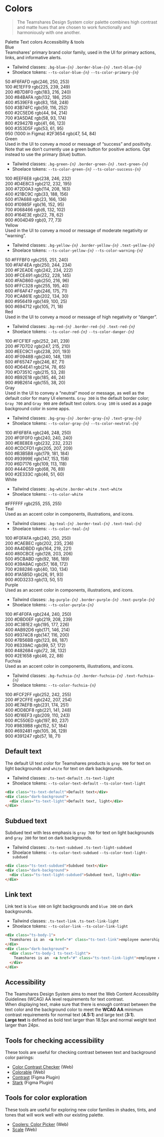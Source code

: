# Colors

> The Teamshares Design System color palette combines high contrast and matte hues that are chosen to work functionally and harmoniously with one another.

<sl-tab-group>
  <sl-tab slot="nav" panel="palette">Palette</sl-tab>
  <sl-tab slot="nav" panel="text-colors">Text colors</sl-tab>
  <sl-tab slot="nav" panel="a11y">Accessibility &amp; tools</sl-tab>

  <sl-tab-panel name="palette">

  <div class="color-palette__name">
    <div>Blue</div>
    <div>Teamshares&rsquo; primary brand color family, used in the UI for primary actions, links, and informative alerts.</div>
  </div>
  <ul class="color-tokens">
  <li><span class="ts-heading-8">Tailwind classes:</span>
    <code>.bg-blue-<em>{n}</em></code>
    <code>.border-blue-<em>{n}</em></code>
    <code>.text-blue-<em>{n}</em></code>
  </li>
  <li><span class="ts-heading-8">Shoelace tokens:</span>
  <code>--ts-color-blue-<em>{n}</em></code>
  <code>--ts-color-primary-<em>{n}</em></code>
</li>
  </ul>
  <div class="color-palette">
    <div class="color-palette__example"><div class="color-palette__swatch" style="background-color: var(--sl-color-primary-50);"></div>
    <span>50</span>
    <span>#F6FAFD</span>
    <span>rgb(246, 250, 253)</span>
    </div>
    <div class="color-palette__example"><div class="color-palette__swatch" style="background-color: var(--sl-color-primary-100);"></div>
    <span>100</span>
    <span>#E1EFF9</span>
    <span>rgb(225, 239, 249)</span>
    </div>
    <div class="color-palette__example"><div class="color-palette__swatch" style="background-color: var(--sl-color-primary-200);"></div>
    <span>200</span>
    <span>#B7D8F0</span>
    <span>rgb(183, 216, 240)</span>
    </div>
    <div class="color-palette__example"><div class="color-palette__swatch" style="background-color: var(--sl-color-primary-300);"></div>
    <span>300</span>
    <span>#84BAFA</span>
    <span>rgb(132, 186, 250)</span>
    </div>
    <div class="color-palette__example"><div class="color-palette__swatch" style="background-color: var(--sl-color-primary-400);"></div>
    <span>400</span>
    <span>#539EF8</span>
    <span>rgb(83, 158, 248)</span>
    </div>
    <div class="color-palette__example"><div class="color-palette__swatch" style="background-color: var(--sl-color-primary-500);"></div>
    <span>500</span>
    <span>#3B74FC</span>
    <span>rgb(59, 116, 252)</span>
    </div>
    <div class="color-palette__example"><div class="color-palette__swatch" style="background-color: var(--sl-color-primary-600);"></div>
    <span>600</span>
    <span>#2C5ED6</span>
    <span>rgb(44, 94, 214)</span>
    </div>
    <div class="color-palette__example"><div class="color-palette__swatch" style="background-color: var(--sl-color-primary-700);"></div>
    <span>700</span>
    <span>#3A5DAE</span>
    <span>rgb(58, 93, 174)</span>
    </div>
    <div class="color-palette__example"><div class="color-palette__swatch" style="background-color: var(--sl-color-primary-800);"></div>
    <span>800</span>
    <span>#29427B</span>
    <span>rgb(41, 66, 123)</span>
    </div>
    <div class="color-palette__example"><div class="color-palette__swatch" style="background-color: var(--sl-color-primary-900);"></div>
    <span>900</span>
    <span>#353D5F</span>
    <span>rgb(53, 61, 95)</span>
    </div>
    <div class="color-palette__example"><div class="color-palette__swatch" style="background-color: var(--sl-color-primary-950);"></div>
    <span>950 (1000 in Figma)</span>
    <span>#2F3654</span>
    <span>rgb(47, 54, 84)</span>
    </div>
  </div>

  <div class="color-palette__name">
    <div>Green</div>
    <div>Used in the UI to convey a mood or message of &ldquo;success&rdquo; and positivity. Note that we don&rsquo;t currently use a green button for positive actions. Opt instead to use the primary (blue) button.</div>
  </div>
  <ul class="color-tokens">
  <li><span class="ts-heading-8">Tailwind classes:</span>
    <code>.bg-green-<em>{n}</em></code>
    <code>.border-green-<em>{n}</em></code>
    <code>.text-green-<em>{n}</em></code>
  </li>
  <li><span class="ts-heading-8">Shoelace tokens:</span>
  <code>--ts-color-green-<em>{n}</em></code>
  <code>--ts-color-success-<em>{n}</em></code>
</li>
  </ul>
  <div class="color-palette">
    <div class="color-palette__example"><div class="color-palette__swatch" style="background-color: var(--sl-color-success-100);"></div>
    <span>100</span>
    <span>#EEF6E8</span>
    <span>rgb(238, 246, 232)</span>
    </div>
    <div class="color-palette__example"><div class="color-palette__swatch" style="background-color: var(--sl-color-success-200);"></div>
    <span>200</span>
    <span>#D4E8C3</span>
    <span>rgb(212, 232, 195)</span>
    </div>
    <div class="color-palette__example"><div class="color-palette__swatch" style="background-color: var(--sl-color-success-300);"></div>
    <span>300</span>
    <span>#72D0A3</span>
    <span>rgb(114, 208, 163)</span>
    </div>
    <div class="color-palette__example"><div class="color-palette__swatch" style="background-color: var(--sl-color-success-400);"></div>
    <span>400</span>
    <span>#21BC9C</span>
    <span>rgb(33, 188, 156)</span>
    </div>
    <div class="color-palette__example"><div class="color-palette__swatch" style="background-color: var(--sl-color-success-500);"></div>
    <span>500</span>
    <span>#17A688</span>
    <span>rgb(23, 166, 136)</span>
    </div>
    <div class="color-palette__example"><div class="color-palette__swatch" style="background-color: var(--sl-color-success-600);"></div>
    <span>600</span>
    <span>#10985F</span>
    <span>rgb(16, 152, 95)</span>
    </div>
    <div class="color-palette__example"><div class="color-palette__swatch" style="background-color: var(--sl-color-success-700);"></div>
    <span>700</span>
    <span>#068466</span>
    <span>rgb(6, 132, 102)</span>
    </div>
    <div class="color-palette__example"><div class="color-palette__swatch" style="background-color: var(--sl-color-success-800);"></div>
    <span>800</span>
    <span>#164E3E</span>
    <span>rgb(22, 78, 62)</span>
    </div>
    <div class="color-palette__example"><div class="color-palette__swatch" style="background-color: var(--sl-color-success-900);"></div>
    <span>900</span>
    <span>#004D49</span>
    <span>rgb(0, 77, 73)</span>
    </div>
  </div>

  <div class="color-palette__name">
    <div>Yellow</div>
    <div>Used in the UI to convey a mood or message of moderate negativity or &ldquo;warning&rdquo;.</div>
  </div>
  <ul class="color-tokens">
  <li><span class="ts-heading-8">Tailwind classes:</span>
    <code>.bg-yellow-<em>{n}</em></code>
    <code>.border-yellow-<em>{n}</em></code>
    <code>.text-yellow-<em>{n}</em></code>
  </li>
  <li><span class="ts-heading-8">Shoelace tokens:</span>
  <code>--ts-color-yellow-<em>{n}</em></code>
  <code>--ts-color-warning-<em>{n}</em></code>
</li>
  </ul>
  <div class="color-palette">
    <div class="color-palette__example"><div class="color-palette__swatch" style="background-color: var(--sl-color-warning-50);"></div>
    <span>50</span>
    <span>#FFFBF0</span>
    <span>rgb(255, 251, 240)</span></div>
    <div class="color-palette__example"><div class="color-palette__swatch" style="background-color: var(--sl-color-warning-100);"></div>
    <span>100</span>
    <span>#FAF4EA</span>
    <span>rgb(250, 244, 234)</span>
    </div>
    <div class="color-palette__example"><div class="color-palette__swatch" style="background-color: var(--sl-color-warning-200);"></div><span>200</span>
    <span>#F2EADE</span>
    <span>rgb(242, 234, 222)</span>
    </div>
    <div class="color-palette__example"><div class="color-palette__swatch" style="background-color: var(--sl-color-warning-300);"></div>
    <span>300</span>
    <span>#FCE491</span>
    <span>rgb(252, 228, 145)</span>
    </div>
    <div class="color-palette__example"><div class="color-palette__swatch" style="background-color: var(--sl-color-warning-400);"></div>
    <span>400</span>
    <span>#FAD860</span>
    <span>rgb(250, 216, 96)</span>
    </div>
    <div class="color-palette__example"><div class="color-palette__swatch" style="background-color: var(--sl-color-warning-500);"></div>
    <span>500</span>
    <span>#FFC328</span>
    <span>rgb(255, 195, 40)</span>
    </div>
    <div class="color-palette__example"><div class="color-palette__swatch" style="background-color: var(--sl-color-warning-600);"></div><span>600</span>
    <span>#F6AF47</span>
    <span>rgb(246, 175, 71)</span>
    </div>
    <div class="color-palette__example"><div class="color-palette__swatch" style="background-color: var(--sl-color-warning-700);"></div>
    <span>700</span>
    <span>#CA861E</span>
    <span>rgb(202, 134, 30)</span>
    </div>
    <div class="color-palette__example"><div class="color-palette__swatch" style="background-color: var(--sl-color-warning-800);"></div>
    <span>800</span>
    <span>#956419</span>
    <span>rgb(149, 100, 25)</span>
    </div>
    <div class="color-palette__example"><div class="color-palette__swatch" style="background-color: var(--sl-color-warning-900);"></div><span>900</span>
    <span>#694712</span>
    <span>rgb(105, 71, 18)</span>
    </div>
  </div>

  <div class="color-palette__name">
    <div>Red</div>
    <div>Used in the UI to convey a mood or message of high negativity or &ldquo;danger&rdquo;.</div>
  </div>
  <ul class="color-tokens">
  <li><span class="ts-heading-8">Tailwind classes:</span>
    <code>.bg-red-<em>{n}</em></code>
    <code>.border-red-<em>{n}</em></code>
    <code>.text-red-<em>{n}</em></code>
  </li>
  <li><span class="ts-heading-8">Shoelace tokens:</span>
  <code>--ts-color-red-<em>{n}</em></code>
  <code>--ts-color-danger-<em>{n}</em></code>
</li>
  </ul>
  <div class="color-palette">
    <div class="color-palette__example"><div class="color-palette__swatch" style="background-color: var(--sl-color-danger-100);"></div>
    <span>100</span>
    <span>#FCF1EF</span>
    <span>rgb(252, 241, 239)</span>
    </div>
    <div class="color-palette__example"><div class="color-palette__swatch" style="background-color: var(--sl-color-danger-200);"></div>
    <span>200</span>
    <span>#F7D7D2</span>
    <span>rgb(247, 215, 210)</span>
    </div>
    <div class="color-palette__example"><div class="color-palette__swatch" style="background-color: var(--sl-color-danger-300);"></div>
    <span>300</span>
    <span>#EEC9C1</span>
    <span>rgb(238, 201, 193)</span>
    </div>
    <div class="color-palette__example"><div class="color-palette__swatch" style="background-color: var(--sl-color-danger-400);"></div>
    <span>400</span>
    <span>#F0948B</span>
    <span>rgb(240, 148, 139)</span>
    </div>
    <div class="color-palette__example"><div class="color-palette__swatch" style="background-color: var(--sl-color-danger-500);"></div>
    <span>500</span>
    <span>#F65747</span>
    <span>rgb(246, 87, 71)</span>
    </div>
    <div class="color-palette__example"><div class="color-palette__swatch" style="background-color: var(--sl-color-danger-600);"></div>
    <span>600</span>
    <span>#D64E41</span>
    <span>rgb(214, 78, 65)</span>
    </div>
    <div class="color-palette__example"><div class="color-palette__swatch" style="background-color: var(--sl-color-danger-700);"></div>
    <span>700</span>
    <span>#D7351C</span>
    <span>rgb(215, 53, 28)</span></div>
    <div class="color-palette__example"><div class="color-palette__swatch" style="background-color: var(--sl-color-danger-800);"></div>
    <span>800</span>
    <span>#B92E18</span>
    <span>rgb(185, 46, 24)</span>
    </div>
    <div class="color-palette__example"><div class="color-palette__swatch" style="background-color: var(--sl-color-danger-900);"></div>
    <span>900</span>
    <span>#9B2614</span>
    <span>rgb(155, 38, 20)</span>
    </div>
  </div>

  <div class="color-palette__name">
    <div>Gray</div>
      <div>Used in the UI to convey a &ldquo;neutral&rdquo; mood or message, as well as the default color for many UI elements. <code>Gray 300</code> is the default border color; <code>Gray 700</code> and <code>Gray 900</code> are default text colors. <code>Gray 100</code> is used as a page background color in some apps.</div>
  </div>
  <ul class="color-tokens">
  <li><span class="ts-heading-8">Tailwind classes:</span>
    <code>.bg-gray-<em>{n}</em></code>
    <code>.border-gray-<em>{n}</em></code>
    <code>.text-gray-<em>{n}</em></code>
  </li>
  <li><span class="ts-heading-8">Shoelace tokens:</span>
  <code>--ts-color-gray-<em>{n}</em></code>
  <code>--ts-color-neutral-<em>{n}</em></code>
</li>
  </ul>
  <div class="color-palette">
    <div class="color-palette__example"><div class="color-palette__swatch" style="background-color: var(--sl-color-neutral-100);"></div>
    <span>100</span>
    <span>#F6F8FA</span>
    <span>rgb(246, 248, 250)</span>
    </div>
    <div class="color-palette__example"><div class="color-palette__swatch" style="background-color: var(--sl-color-neutral-200);"></div>
    <span>200</span>
    <span>#F0F0F0</span>
    <span>rgb(240, 240, 240)</span>
    </div>
    <div class="color-palette__example"><div class="color-palette__swatch" style="background-color: var(--sl-color-neutral-300);"></div>
    <span>300</span>
    <span>#E8E8E8</span>
    <span>rgb(232, 232, 232)</span>
    </div>
    <div class="color-palette__example"><div class="color-palette__swatch" style="background-color: var(--sl-color-neutral-400);"></div>
    <span>400</span>
    <span>#CDCFD1</span>
    <span>rgb(205, 207, 209)</span>
    </div>
    <div class="color-palette__example"><div class="color-palette__swatch" style="background-color: var(--sl-color-neutral-500);"></div>
    <span>500</span>
    <span>#B3B5B8</span>
    <span>rgb(179, 181, 184)</span>
    </div>
    <div class="color-palette__example"><div class="color-palette__swatch" style="background-color: var(--sl-color-neutral-600);"></div>
    <span>600</span>
    <span>#93999E</span>
    <span>rgb(147, 153, 158)</span>
    </div>
    <div class="color-palette__example"><div class="color-palette__swatch" style="background-color: var(--sl-color-neutral-700);"></div>
    <span>700</span>
    <span>#6D7176</span>
    <span>rgb(109, 113, 118)</span>
    </div>
    <div class="color-palette__example"><div class="color-palette__swatch" style="background-color: var(--sl-color-neutral-800);"></div>
    <span>800</span>
    <span>#444C59</span>
    <span>rgb(68, 76, 89)</span>
    </div>
    <div class="color-palette__example"><div class="color-palette__swatch" style="background-color: var(--sl-color-neutral-900);"></div>
    <span>900</span>
    <span>#2E333C</span>
    <span>rgb(46, 51, 60)</span>
    </div>
  </div>

  <div class="color-palette__name">
    <div>White</div>
  </div>
  <ul class="color-tokens">
  <li><span class="ts-heading-8">Tailwind classes:</span>
    <code>.bg-white</code>
    <code>.border-white</code>
    <code>.text-white</code>
  </li>
  <li><span class="ts-heading-8">Shoelace tokens:</span>
  <code>--ts-color-white</code>
</li>
  </ul>
  <div class="color-palette">
    <div class="color-palette__example"><div class="color-palette__swatch color-palette__swatch--border" style="background-color: var(--sl-color-neutral-0);"></div>
      <span>#FFFFFF</span>
      <span>rgb(255, 255, 255)</span>
    </div>
  </div>

  <div class="color-palette__name">
    <div>Teal</div>
      <div>Used as an accent color in components, illustrations, and icons.</div>
  </div>
  <ul class="color-tokens">
  <li><span class="ts-heading-8">Tailwind classes:</span>
    <code>.bg-teal-<em>{n}</em></code>
    <code>.border-teal-<em>{n}</em></code>
    <code>.text-teal-<em>{n}</em></code>
  </li>
  <li><span class="ts-heading-8">Shoelace tokens:</span>
  <code>--ts-color-teal-<em>{n}</em></code>
</li>
  </ul>
  <div class="color-palette">
    <div class="color-palette__example"><div class="color-palette__swatch" style="background-color: var(--sl-color-teal-100);"></div>
    <span>100</span>
    <span>#F0FAFA</span>
    <span>rgb(240, 250, 250)</span>
    </div>
    <div class="color-palette__example"><div class="color-palette__swatch" style="background-color: var(--sl-color-teal-200);"></div>
    <span>200</span>
    <span>#CAEBEC</span>
    <span>rgb(202, 235, 236)</span>
    </div>
    <div class="color-palette__example"><div class="color-palette__swatch" style="background-color: var(--sl-color-teal-300);"></div>
    <span>300</span>
    <span>#A4DBDD</span>
    <span>rgb(164, 219, 221)</span>
    </div>
    <div class="color-palette__example"><div class="color-palette__swatch" style="background-color: var(--sl-color-teal-400);"></div>
    <span>400</span>
    <span>#80CBCE</span>
    <span>rgb(128, 203, 206)</span>
    </div>
    <div class="color-palette__example"><div class="color-palette__swatch" style="background-color: var(--sl-color-teal-500);"></div>
    <span>500</span>
    <span>#5CBABD</span>
    <span>rgb(92, 186, 189)</span>
    </div>
    <div class="color-palette__example"><div class="color-palette__swatch" style="background-color: var(--sl-color-teal-600);"></div>
    <span>600</span>
    <span>#39A8AC</span>
    <span>rgb(57, 168, 172)</span>
    </div>
    <div class="color-palette__example"><div class="color-palette__swatch" style="background-color: var(--sl-color-teal-700);"></div>
    <span>700</span>
    <span>#288286</span>
    <span>rgb(40, 130, 134)</span>
    </div>
    <div class="color-palette__example"><div class="color-palette__swatch" style="background-color: var(--sl-color-teal-800);"></div>
    <span>800</span>
    <span>#1A5B5D</span>
    <span>rgb(26, 91, 93)</span>
    </div>
    <div class="color-palette__example"><div class="color-palette__swatch" style="background-color: var(--sl-color-teal-900);"></div>
    <span>900</span>
    <span>#0D3233</span>
    <span>rgb(13, 50, 51)</span>
    </div>
  </div>

  <div class="color-palette__name">
    <div>Purple</div>
    <div>Used as an accent color in components, illustrations, and icons.</div>
  </div>
  <ul class="color-tokens">
  <li><span class="ts-heading-8">Tailwind classes:</span>
    <code>.bg-purple-<em>{n}</em></code>
    <code>.border-purple-<em>{n}</em></code>
    <code>.text-purple-<em>{n}</em></code>
  </li>
  <li><span class="ts-heading-8">Shoelace tokens:</span>
  <code>--ts-color-purple-<em>{n}</em></code>
</li>
  </ul>
  <div class="color-palette">
    <div class="color-palette__example"><div class="color-palette__swatch" style="background-color: var(--sl-color-purple-100);"></div>
    <span>100</span>
    <span>#F4F0FA</span>
    <span>rgb(244, 240, 250)</span>
    </div>
    <div class="color-palette__example"><div class="color-palette__swatch" style="background-color: var(--sl-color-purple-200);"></div>
    <span>200</span>
    <span>#DBD0EF</span>
    <span>rgb(219, 208, 239)</span>
    </div>
    <div class="color-palette__example"><div class="color-palette__swatch" style="background-color: var(--sl-color-purple-300);"></div>
    <span>300</span>
    <span>#C3B1E2</span>
    <span>rgb(195, 177, 226)</span>
    </div>
    <div class="color-palette__example"><div class="color-palette__swatch" style="background-color: var(--sl-color-purple-400);"></div>
    <span>400</span>
    <span>#AB92D6</span>
    <span>rgb(171, 146, 214)</span>
    </div>
    <div class="color-palette__example"><div class="color-palette__swatch" style="background-color: var(--sl-color-purple-500);"></div>
    <span>500</span>
    <span>#9374C8</span>
    <span>rgb(147, 116, 200)</span>
    </div>
    <div class="color-palette__example"><div class="color-palette__swatch" style="background-color: var(--sl-color-purple-600);"></div>
    <span>600</span>
    <span>#7B56BB</span>
    <span>rgb(123, 86, 187)</span>
    </div>
    <div class="color-palette__example"><div class="color-palette__swatch" style="background-color: var(--sl-color-purple-700);"></div>
    <span>700</span>
    <span>#6339AC</span>
    <span>rgb(99, 57, 172)</span>
    </div>
    <div class="color-palette__example"><div class="color-palette__swatch" style="background-color: var(--sl-color-purple-800);"></div>
    <span>800</span>
    <span>#482684</span>
    <span>rgb(72, 38, 132)</span>
    </div>
    <div class="color-palette__example"><div class="color-palette__swatch" style="background-color: var(--sl-color-purple-900);"></div>
    <span>900</span>
    <span>#2E1658</span>
    <span>rgb(46, 22, 88)</span>
    </div>
  </div>

  <div class="color-palette__name">
    <div>Fuchsia</div>
    <div>Used as an accent color in components, illustrations, and icons.</div>
  </div>
  <ul class="color-tokens">
  <li><span class="ts-heading-8">Tailwind classes:</span>
    <code>.bg-fuchsia-<em>{n}</em></code>
    <code>.border-fuchsia-<em>{n}</em></code>
    <code>.text-fuchsia-<em>{n}</em></code>
  </li>
  <li><span class="ts-heading-8">Shoelace tokens:</span>
  <code>--ts-color-fuchsia-<em>{n}</em></code>
</li>
  </ul>
  <div class="color-palette">
    <div class="color-palette__example"><div class="color-palette__swatch" style="background-color: var(--sl-color-fuchsia-100);"></div>
    <span>100</span>
    <span>#FCF2FF</span>
    <span>rgb(252, 242, 255)</span>
    </div>
    <div class="color-palette__example"><div class="color-palette__swatch" style="background-color: var(--sl-color-fuchsia-200);"></div>
    <span>200</span>
    <span>#F2CFFE</span>
    <span>rgb(242, 207, 254)</span>
    </div>
    <div class="color-palette__example"><div class="color-palette__swatch" style="background-color: var(--sl-color-fuchsia-300);"></div>
    <span>300</span>
    <span>#E7AEFB</span>
    <span>rgb(231, 174, 251)</span>
    </div>
    <div class="color-palette__example"><div class="color-palette__swatch" style="background-color: var(--sl-color-fuchsia-400);"></div>
    <span>400</span>
    <span>#DD8DF8</span>
    <span>rgb(221, 141, 248)</span>
    </div>
    <div class="color-palette__example"><div class="color-palette__swatch" style="background-color: var(--sl-color-fuchsia-500);"></div>
    <span>500</span>
    <span>#D16EF3</span>
    <span>rgb(209, 110, 243)</span>
    </div>
    <div class="color-palette__example"><div class="color-palette__swatch" style="background-color: var(--sl-color-fuchsia-600);"></div>
    <span>600</span>
    <span>#C550ED</span>
    <span>rgb(197, 80, 237)</span>
    </div>
    <div class="color-palette__example"><div class="color-palette__swatch" style="background-color: var(--sl-color-fuchsia-700);"></div>
    <span>700</span>
    <span>#9839B8</span>
    <span>rgb(152, 57, 184)</span>
    </div>
    <div class="color-palette__example"><div class="color-palette__swatch" style="background-color: var(--sl-color-fuchsia-800);"></div>
    <span>800</span>
    <span>#692481</span>
    <span>rgb(105, 36, 129)</span>
    </div>
    <div class="color-palette__example"><div class="color-palette__swatch" style="background-color: var(--sl-color-fuchsia-900);"></div>
    <span>900</span>
    <span>#391247</span>
    <span>rgb(57, 18, 71)</span>
    </div>
  </div>

  </sl-tab-panel>

  <sl-tab-panel name="text-colors">
    <div class="panel-content">
      <h2>Default text</h2>
      <div>The default UI text color for Teamshares products is <code>gray 900</code> for text on light backgrounds and <code>white</code> for text on dark backgrounds.</div>
      <ul class="color-tokens">
      <li><span class="ts-heading-8">Tailwind classes:</span>
        <code>.ts-text-default</code>
        <code>.ts-text-light</code>
      </li>
      <li><span class="ts-heading-8">Shoelace tokens:</span>
      <code>--ts-color-text-default</code>
      <code>--ts-color-text-light</code>
    </li>
      </ul>
    </div>

```html preview
<div class="ts-text-default">Default text</div>
<div class="dark-background">
  <div class="ts-text-light">Default text, light</div>
</div>
```

<sl-divider style="--spacing: 3rem;"></sl-divider>

<div class="panel-content">
<h2>Subdued text</h2>
<div>Subdued text with less emphasis is <code>gray 700</code> for text on light backgrounds and <code>gray 200</code> for text on dark backgrounds.</div>
<ul class="color-tokens">
<li><span class="ts-heading-8">Tailwind classes:</span>
  <code>.ts-text-subdued</code>
  <code>.ts-text-light-subdued</code>
</li>
<li><span class="ts-heading-8">Shoelace tokens:</span>
<code>--ts-color-text-subdued</code>
<code>--ts-color-text-light-subdued</code>
</li>
</ul>
</div>

```html preview
<div class="ts-text-subdued">Subdued text</div>
<div class="dark-background">
  <div class="ts-text-light-subdued">Subdued text, light</div>
</div>
```

<sl-divider style="--spacing: 3rem;"></sl-divider>

<div class="panel-content">
<h2>Link text</h2>
<div>Link text is <code>blue 600</code> on light backgrounds and <code>blue 300</code> on dark backgrounds.</div>
<ul class="color-tokens">
<li><span class="ts-heading-8">Tailwind classes:</span>
  <code>.ts-text-link</code>
  <code>.ts-text-link-light</code>
</li>
<li><span class="ts-heading-8">Shoelace tokens:</span>
<code>--ts-color-link</code>
<code>--ts-color-link-light</code>
</li>
</ul>
</div>

```html preview
<div class="ts-body-1">
  Teamshares is an  <a href="#" class="ts-text-link">employee ownership platform</a> for small business, driven by proprietary software, education, and financial products.
</div>
<div class="dark-background">
  <div class="ts-body-1 ts-text-light">
    Teamshares is an  <a href="#" class="ts-text-link-light">employee ownership platform</a> for small business, driven by proprietary software, education, and financial products.
  </div>
</div>
```

  </sl-tab-panel>

  <sl-tab-panel name="a11y">
    <div class="panel-content">
    <h2>Accessibility</h2>
    <div>The Teamshares Design System aims to meet the Web Content Accessibility Guidelines (WCAG) AA level requirements for text contrast.</div>
    <div>When displaying text, make sure that there is enough contrast between the text color and the background color to meet the <strong>WCAG AA</strong> minimum contrast requirements for normal text (<strong>4.5:1</strong>) and large text (<strong>3:1</strong>).</div>
    <div><strong>Large text</strong> is defined as bold text larger than 18.5px and normal weight text larger than 24px.</div>
    <sl-divider style="--spacing: 3rem;"></sl-divider>
    <h2>Tools for checking accessibility</h2>
    <div>These tools are useful for checking contrast between text and background color pairings:</div>
    <ul>
      <li><a href="https://marijohannessen.github.io/color-contrast-checker/" target="_blank" class="ts-text-link">Color Contrast Checker</a> (Web)</li>
      <li><a href="https://colorable.jxnblk.com/" target="_blank" class="ts-text-link">Colorable</a> (Web)</li>
      <li><a href="https://www.figma.com/community/plugin/748533339900865323/Contrast" target="_blank" class="ts-text-link">Contrast</a> (Figma Plugin)</li>
      <li><a href="https://www.figma.com/community/plugin/732603254453395948/Stark" target="_blank" class="ts-text-link">Stark</a> (Figma Plugin)</li>
    </ul>
    <sl-divider style="--spacing: 3rem;"></sl-divider>
    <h2>Tools for color exploration</h2>
    <div>These tools are useful for exploring new color families in shades, tints, and tones that will work well with our existing palette.</div>
    <ul>
      <li><a href="https://coolors.co/29427b" target="_blank" class="ts-text-link">Coolers: Color Picker</a> (Web)</li>
      <li><a href="https://hihayk.github.io/scale/#4/6/50/80/-51/67/20/14/29427b/41/66/123/white" target="_blank" class="ts-text-link">Scale</a> (Web)</li>
    </ul>
    </div>
  </sl-tab-panel>
</sl-tab-group>
